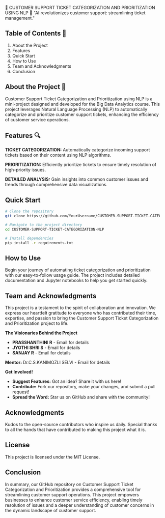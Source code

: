 🎇 CUSTOMER SUPPORT TICKET CATEGORIZATION AND PRIORITIZATION USING NLP 🎇
"AI revolutionizes customer support: streamlining ticket management."

## Table of Contents 📜
1. About the Project
2. Features
3. Quick Start
4. How to Use
5. Team and Acknowledgments
6. Conclusion

## About the Project 📖
Customer Support Ticket Categorization and Prioritization using NLP is a mini-project designed and developed for the Big Data Analytics course. This project leverages Natural Language Processing (NLP) to automatically categorize and prioritize customer support tickets, enhancing the efficiency of customer service operations.

## Features 🔍
**TICKET CATEGORIZATION:** Automatically categorize incoming support tickets based on their content using NLP algorithms.

**PRIORITIZATION:** Efficiently prioritize tickets to ensure timely resolution of high-priority issues.

**DETAILED ANALYSIS:** Gain insights into common customer issues and trends through comprehensive data visualizations.

## Quick Start
```bash
# Clone the repository
git clone https://github.com/YourUsername/CUSTOMER-SUPPORT-TICKET-CATEGORIZATION-NLP.git

# Navigate to the project directory
cd CUSTOMER-SUPPORT-TICKET-CATEGORIZATION-NLP

# Install dependencies
pip install -r requirements.txt
```

## How to Use
Begin your journey of automating ticket categorization and prioritization with our easy-to-follow usage guide. The project includes detailed documentation and Jupyter notebooks to help you get started quickly.

## Team and Acknowledgments
This project is a testament to the spirit of collaboration and innovation. We express our heartfelt gratitude to everyone who has contributed their time, expertise, and passion to bring the Customer Support Ticket Categorization and Prioritization project to life.

**The Visionaries Behind the Project**
- **PRASSHANTHINI R** - Email for details
- **JYOTHI SHRI S** - Email for details
- **SANJAY R** - Email for details

**Mentor:** Dr.C.S.KANIMOZLI SELVI - Email for details

**Get Involved!**
- **Suggest Features:** Got an idea? Share it with us here!
- **Contribute:** Fork our repository, make your changes, and submit a pull request!
- **Spread the Word:** Star us on GitHub and share with the community!

## Acknowledgments
Kudos to the open-source contributors who inspire us daily. Special thanks to all the hands that have contributed to making this project what it is.

## License
This project is licensed under the MIT License.

## Conclusion
In summary, our GitHub repository on Customer Support Ticket Categorization and Prioritization provides a comprehensive tool for streamlining customer support operations. This project empowers businesses to enhance customer service efficiency, enabling timely resolution of issues and a deeper understanding of customer concerns in the dynamic landscape of customer support.

